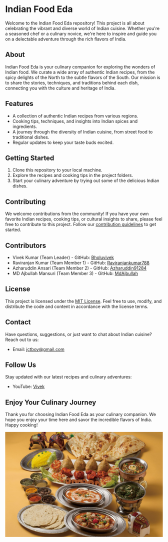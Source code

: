 # Indian Food Eda

Welcome to the Indian Food Eda repository! This project is all about celebrating the vibrant and diverse world of Indian cuisine. Whether you're a seasoned chef or a culinary novice, we're here to inspire and guide you on a delectable adventure through the rich flavors of India.

## About

Indian Food Eda is your culinary companion for exploring the wonders of Indian food. We curate a wide array of authentic Indian recipes, from the spicy delights of the North to the subtle flavors of the South. Our mission is to share the stories, techniques, and traditions behind each dish, connecting you with the culture and heritage of India.

## Features

- A collection of authentic Indian recipes from various regions.
- Cooking tips, techniques, and insights into Indian spices and ingredients.
- A journey through the diversity of Indian cuisine, from street food to traditional dishes.
- Regular updates to keep your taste buds excited.

## Getting Started

1. Clone this repository to your local machine.
2. Explore the recipes and cooking tips in the project folders.
3. Start your culinary adventure by trying out some of the delicious Indian dishes.

## Contributing

We welcome contributions from the community! If you have your own favorite Indian recipes, cooking tips, or cultural insights to share, please feel free to contribute to this project. Follow our [contribution guidelines](CONTRIBUTING.md) to get started.

## Contributors

- Vivek Kumar (Team Leader) - GitHub: [Bholuvivek](https://github.com/Bholuvivek)
- Raviranjan Kumar (Team Member 1) - GitHub: [Raviranjankumar788](https://github.com/Raviranjankumar788)
- Azharuddin Ansari (Team Member 2) - GitHub: [Azharuddin91284](https://github.com/Azharuddin91284)
- MD Ajbullah Mansuri (Team Member 3) - GitHub: [MdAjbullah](https://github.com/MdAjbullah)

## License

This project is licensed under the [MIT License](LICENSE). Feel free to use, modify, and distribute the code and content in accordance with the license terms.

## Contact

Have questions, suggestions, or just want to chat about Indian cuisine? Reach out to us:

- Email: [jctboy@gmail.com](mailto:viveksinghpihuli0a@gmail.com)


## Follow Us

Stay updated with our latest recipes and culinary adventures:

- YouTube: [Vivek](https://youtu.be/ZNWMyDzL8AE?si=w68sBV8yD_MJk2I2)

## Enjoy Your Culinary Journey

Thank you for choosing Indian Food Eda as your culinary companion. We hope you enjoy your time here and savor the incredible flavors of India. Happy cooking!

![Indian Food Eda Logo](food3.jpg)
